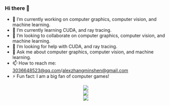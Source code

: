 ### Hi there 👋
- 🔭 I’m currently working on computer graphics, computer vision, and machine learning.
- 🌱 I’m currently learning CUDA, and ray tracing.
- 👯 I’m looking to collaborate on computer graphics, computer vision, and machine learning.
- 🤔 I’m looking for help with CUDA, and ray tracing.
- 💬 Ask me about computer graphics, computer vision, and machine learning.
- 📫 How to reach me: 3036648523@qq.com/alexzhangminshen@gmail.com
- ⚡ Fun fact: I am a big fan of computer games!

<div align="center"> <img src="https://visitor-badge.glitch.me/badge?page_id=alexzms" /> </div>
<div align="center"> <img src="https://github-readme-stats.vercel.app/api/top-langs/?username=alexzms&hide_title=true&hide_border=true&layout=compact&langs_count=6&text_color=000&icon_color=fff&bg_color=0,52fa5a,4dfcff,c64dff&theme=graywhite" /> </div>
<div align="center"> <img src="https://activity-graph.herokuapp.com/graph?username=alexzms&theme=xcode" /> </div>